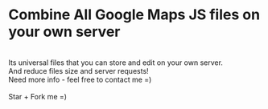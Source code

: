 # Combine All Google Maps JS files on your own server
<br>
Its universal files that you can store and edit on your own server.<br>
And reduce files size and server requests!<br>
Need more info - feel free to contact me =)
<br><br>
Star + Fork me =)
